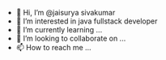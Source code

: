 - 👋 Hi, I’m @jaisurya sivakumar
- 👀 I’m interested in java fullstack developer
- 🌱 I’m currently learning ...
- 💞️ I’m looking to collaborate on ...
- 📫 How to reach me ...

<!---
Jai8870/Jai8870 is a ✨ special ✨ repository because its `README.md` (this file) appears on your GitHub profile.
You can click the Preview link to take a look at your changes.
--->
